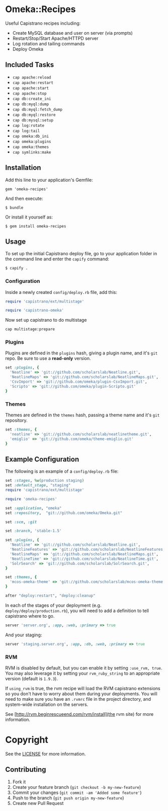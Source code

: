 # Omeka::Recipes

Useful Capistrano recipes including:

* Create MySQL database and user on server (via prompts)
* Restart/Stop/Start Apache/HTTPD server
* Log rotation and tailing commands
* Deploy Omeka

## Included Tasks

* `cap apache:reload`
* `cap apache:restart`
* `cap apache:start`
* `cap apache:stop`
* `cap db:create_ini`
* `cap db:myql:dump`
* `cap db:myql:fetch_dump`
* `cap db:myql:restore`
* `cap db:mysql:setup`
* `cap log:rotate`
* `cap log:tail`
* `cap omeka:db_ini`
* `cap omeka:plugins`
* `cap omeka:themes`
* `cap symlinks:make`

## Installation

Add this line to your application's Gemfile:

    gem 'omeka-recipes'

And then execute:

    $ bundle

Or install it yourself as:

    $ gem install omeka-recipes
 
## Usage

To set up the initial Capistrano deploy file, go to your application
folder in the command line and enter the `capify` command:

```bash
$ capify .
```

### Configuration

Inside a newly created `config/deploy.rb` file, add this:

```ruby
require 'capistrano/ext/multistage'

require 'capistrano-omeka'
```

Now set up capistrano to do multistage 

```bash
cap multistage:prepare
```

### Plugins
Plugins are defined in the `plugins` hash, giving a plugin name, and it's
`git` repo. Be sure to use a **read-only** version.

```ruby
set :plugins, {
  'Neatline' => 'git://github.com/scholarslab/Neatline.git',
  'NeatlineMaps' => 'git://github.com/scholarslab/NeatlineMaps.git',
  'CsvImport' => 'git://github.com/omeka/plugin-CsvImport.git',
  'Scripto' => 'git://github.com/omeka/plugin-Scripto.git'
}
```

### Themes

Themes are defined in the `themes` hash, passing a theme name and it's
`git` repository. 

```ruby
set :themes, {
  'neatline' => 'git://github.com/scholarslab/neatlinetheme.git',
  'emiglio' => 'git://github.com/omeka/theme-emiglio.git'
}
```
## Example Configuration

The following is an example of a `config/deploy.rb` file:

```ruby
set :stages, %w(production staging)
set :default_stage, "staging"
require 'capistrano/ext/multistage'

require 'omeka-recipes'

set :application, "omeka"
set :repository,  "git://github.com/omeka/Omeka.git"

set :scm, :git

set :branch, 'stable-1.5'

set :plugins, {
  'Neatline' => 'git://github.com/scholarslab/Neatline.git',
  'NeatlineFeatures' => 'git://github.com/scholarslab/NeatlineFeatures.git',
  'NeatlineMaps' => 'git://github.com/scholarslab/NeatlineMaps.git',
  'NeatlineTime' => 'git://github.com/scholarslab/NeatlineTime.git',
  'SolrSearch' => 'git://github.com/scholarslab/SolrSearch.git',
}

set :themes, {
  'mcos-omeka-theme' => 'git://github.com/scholarslab/mcos-omeka-theme.git'
}

after "deploy:restart", "deploy:cleanup"
```
In each of the stages of your deployment (e.g.
`deploy/deploy/production.rb`), you will need to add a definition to
tell capistrano where to go.

```ruby
server 'server.org', :app, :web, :primary => true
```

And your staging:

```ruby
server 'staging.server.org', :app, :db, :web, :primary => true
```


### RVM

RVM is disabled by default, but you can enable it by setting `:use_rvm,
true`. You may also leverage it by setting your `rvm_ruby_string` to an
appropriate version (default is `1.9.3`).

If `using_rvm` is true, the rvm recipe will load the RVM capistrano
extensions so you don't have to worry about them during your
deployments. You will need to make sure you have an `.rvmrc` file in the
project directory, and system-wide installation on the servers.

See [http://rvm.beginrescueend.com/rvm/install](the rvm site) for more information.

# Copyright

See the [LICENSE](https://github.com/waynegraham/omeka-recipes/blob/master/LICENSE) for more information.

## Contributing

1. Fork it
2. Create your feature branch (`git checkout -b my-new-feature`)
3. Commit your changes (`git commit -am 'Added some feature'`)
4. Push to the branch (`git push origin my-new-feature`)
5. Create new Pull Request
